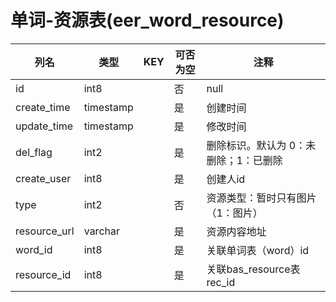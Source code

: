 # 单词-资源表(eer_word_resource)
| 列名   | 类型   | KEY  | 可否为空 | 注释   |
| ---- | ---- | ---- | ---- | ---- |
|id|int8||否|null|
|create_time|timestamp||是|创建时间|
|update_time|timestamp||是|修改时间|
|del_flag|int2||是|删除标识。默认为 0：未删除；1：已删除|
|create_user|int8||是|创建人id|
|type|int2||否|资源类型：暂时只有图片（1：图片）|
|resource_url|varchar||是|资源内容地址|
|word_id|int8||是|关联单词表（word）id|
|resource_id|int8||是|关联bas_resource表rec_id|

